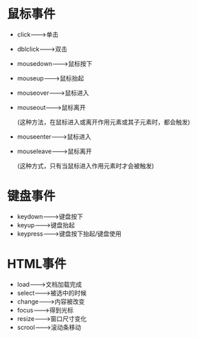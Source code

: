 # 鼠标事件

- click--->单击

- dblclick--->双击

- mousedown--->鼠标按下

- mouseup--->鼠标抬起

- mouseover--->鼠标进入

- mouseout--->鼠标离开

  (这种方法，在鼠标进入或离开作用元素或其子元素时，都会触发)

- mouseenter--->鼠标进入

- mouseleave--->鼠标离开

  (这种方式，只有当鼠标进入作用元素时才会被触发)


# 键盘事件

- keydown--->键盘按下
- keyup--->键盘抬起
- keypress--->键盘按下抬起/键盘使用

# HTML事件

- load--->文档加载完成
- select--->被选中的时候
- change--->内容被改变
- focus--->得到光标
- resize--->窗口尺寸变化
- scrool--->滚动条移动